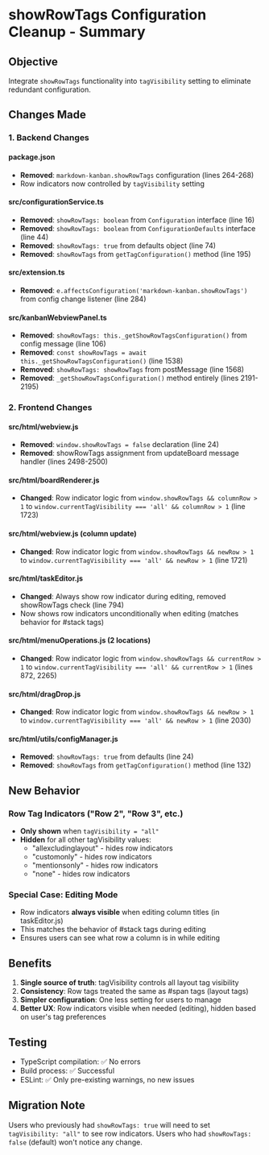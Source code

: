 # showRowTags Configuration Cleanup - Summary

## Objective
Integrate `showRowTags` functionality into `tagVisibility` setting to eliminate redundant configuration.

## Changes Made

### 1. Backend Changes

#### package.json
- **Removed**: `markdown-kanban.showRowTags` configuration (lines 264-268)
- Row indicators now controlled by `tagVisibility` setting

#### src/configurationService.ts
- **Removed**: `showRowTags: boolean` from `Configuration` interface (line 16)
- **Removed**: `showRowTags: boolean` from `ConfigurationDefaults` interface (line 44)
- **Removed**: `showRowTags: true` from defaults object (line 74)
- **Removed**: `showRowTags` from `getTagConfiguration()` method (line 195)

#### src/extension.ts
- **Removed**: `e.affectsConfiguration('markdown-kanban.showRowTags')` from config change listener (line 284)

#### src/kanbanWebviewPanel.ts
- **Removed**: `showRowTags: this._getShowRowTagsConfiguration()` from config message (line 106)
- **Removed**: `const showRowTags = await this._getShowRowTagsConfiguration()` (line 1538)
- **Removed**: `showRowTags: showRowTags` from postMessage (line 1568)
- **Removed**: `_getShowRowTagsConfiguration()` method entirely (lines 2191-2195)

### 2. Frontend Changes

#### src/html/webview.js
- **Removed**: `window.showRowTags = false` declaration (line 24)
- **Removed**: showRowTags assignment from updateBoard message handler (lines 2498-2500)

#### src/html/boardRenderer.js
- **Changed**: Row indicator logic from `window.showRowTags && columnRow > 1` to `window.currentTagVisibility === 'all' && columnRow > 1` (line 1723)

#### src/html/webview.js (column update)
- **Changed**: Row indicator logic from `window.showRowTags && newRow > 1` to `window.currentTagVisibility === 'all' && newRow > 1` (line 1721)

#### src/html/taskEditor.js
- **Changed**: Always show row indicator during editing, removed showRowTags check (line 794)
- Now shows row indicators unconditionally when editing (matches behavior for #stack tags)

#### src/html/menuOperations.js (2 locations)
- **Changed**: Row indicator logic from `window.showRowTags && currentRow > 1` to `window.currentTagVisibility === 'all' && currentRow > 1` (lines 872, 2265)

#### src/html/dragDrop.js
- **Changed**: Row indicator logic from `window.showRowTags && newRow > 1` to `window.currentTagVisibility === 'all' && newRow > 1` (line 2030)

#### src/html/utils/configManager.js
- **Removed**: `showRowTags: true` from defaults (line 24)
- **Removed**: `showRowTags` from `getTagConfiguration()` method (line 132)

## New Behavior

### Row Tag Indicators ("Row 2", "Row 3", etc.)
- **Only shown** when `tagVisibility = "all"`
- **Hidden** for all other tagVisibility values:
  - "allexcludinglayout" - hides row indicators
  - "customonly" - hides row indicators
  - "mentionsonly" - hides row indicators
  - "none" - hides row indicators

### Special Case: Editing Mode
- Row indicators **always visible** when editing column titles (in taskEditor.js)
- This matches the behavior of #stack tags during editing
- Ensures users can see what row a column is in while editing

## Benefits
1. **Single source of truth**: tagVisibility controls all layout tag visibility
2. **Consistency**: Row tags treated the same as #span tags (layout tags)
3. **Simpler configuration**: One less setting for users to manage
4. **Better UX**: Row indicators visible when needed (editing), hidden based on user's tag preferences

## Testing
- TypeScript compilation: ✅ No errors
- Build process: ✅ Successful
- ESLint: ✅ Only pre-existing warnings, no new issues

## Migration Note
Users who previously had `showRowTags: true` will need to set `tagVisibility: "all"` to see row indicators.
Users who had `showRowTags: false` (default) won't notice any change.
